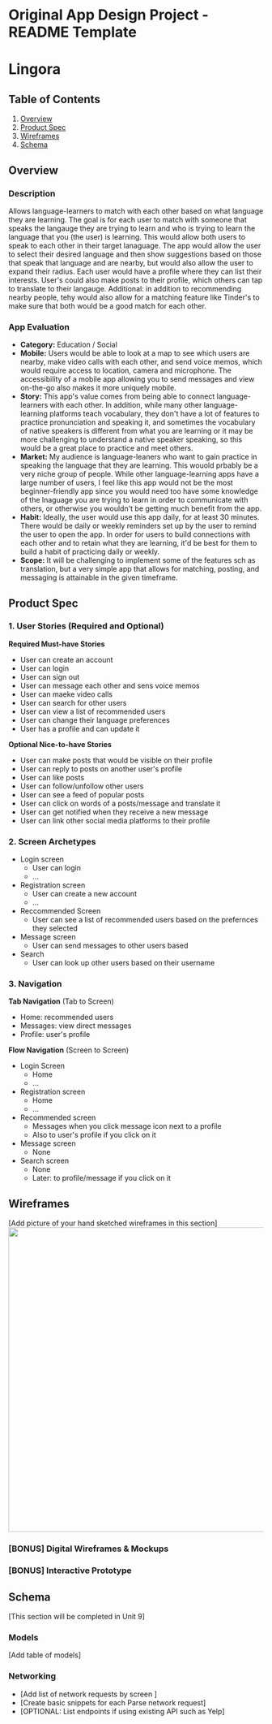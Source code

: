 Original App Design Project - README Template
===

# Lingora

## Table of Contents
1. [Overview](#Overview)
1. [Product Spec](#Product-Spec)
1. [Wireframes](#Wireframes)
2. [Schema](#Schema)

## Overview
### Description
Allows language-learners to match with each other based on what language they are learning. The goal is for each user to match with someone that speaks the langauge they are trying to learn and who is trying to learn the language that you (the user) is learning. This would allow both users to speak to each other in their target lanaguage. The app would allow the user to select their desired language and then show suggestions based on those that speak that language and are nearby, but would also allow the user to expand their radius. Each user would have a profile where they can list their interests. User's could also make posts to their profile, which others can tap to translate to their langauge. Additional: in addition to recommending nearby people, tehy would also allow for a matching feature like Tinder's to make sure that both would be a good match for each other. 

### App Evaluation
- **Category:** Education / Social
- **Mobile:** Users would be able to look at a map to see which users are nearby, make video calls with each other, and send voice memos, which would require access to location, camera and microphone. The accessibility of a mobile app allowing you to send messages and view on-the-go also makes it more uniquely mobile. 
- **Story:** This app's value comes from being able to connect language-learners with each other. In addition, while many other language-learning platforms teach vocabulary, they don't have a lot of features to practice pronunciation and speaking it, and sometimes the vocabulary of native speakers is different from what you are learning or it may be more challenging to understand a native speaker speaking, so this would be a great place to practice and meet others. 
- **Market:** My audience is language-leaners who want to gain practice in speaking the language that they are learning. This wouold prbably be a very niche group of people. While other language-learning apps have a large number of users, I feel like this app would not be the most beginner-friendly app since you would need too have some knowledge of the lnaguage you are trying to learn in order to communicate with others, or otherwise you wouldn't be getting much benefit from the app. 
- **Habit:** Ideally, the user would use this app daily, for at least 30 minutes. There would be daily or weekly reminders set up by the user to remind the user to open the app. In order for users to build connections with each other and to retain what they are learning, it'd be best for them to build a habit of practicing daily or weekly. 
- **Scope:** It will be challenging to implement some of the features sch as translation, but a very simple app that allows for matching, posting, and messaging is attainable in the given timeframe. 

## Product Spec

### 1. User Stories (Required and Optional)

**Required Must-have Stories**

* User can create an account
* User can login
* User can sign out
* User can message each other and sens voice memos
* User can maeke video calls
* User can search for other users
* User can view a list of recommended users 
* User can change their language preferences
* User has a profile and can update it

**Optional Nice-to-have Stories**

* User can make posts that would be visible on their profile
* User can reply to posts on another user's profile
* User can like posts
* User can follow/unfollow other users
* User can see a feed of popular posts
* User can click on words of a posts/message and translate it
* User can get notified when they receive a new message
* User can link other social media platforms to their profile

### 2. Screen Archetypes

* Login screen
   * User can login
   * ...
* Registration screen
   * User can create a new account
   * ...
* Reccommended Screen
    * User can see a list of recommended users based on the prefernces they selected
* Message screen
    * User can send messages to other users based
* Search
    * User can look up other users based on their username

### 3. Navigation

**Tab Navigation** (Tab to Screen)

* Home: recommended users
* Messages: view direct messages
* Profile: user's profile

**Flow Navigation** (Screen to Screen)

* Login Screen
   * Home
   * ...
* Registration screen
   * Home
   * ...
* Recommended screen
   * Messages when you click message icon next to a profile
   * Also to user's profile if you click on it
* Message screen
    * None
* Search screen
    * None
    * Later: to profile/message if you click on it



## Wireframes
[Add picture of your hand sketched wireframes in this section]
<img src="YOUR_WIREFRAME_IMAGE_URL" width=600>

### [BONUS] Digital Wireframes & Mockups

### [BONUS] Interactive Prototype

## Schema 
[This section will be completed in Unit 9]
### Models
[Add table of models]
### Networking
- [Add list of network requests by screen ]
- [Create basic snippets for each Parse network request]
- [OPTIONAL: List endpoints if using existing API such as Yelp]
